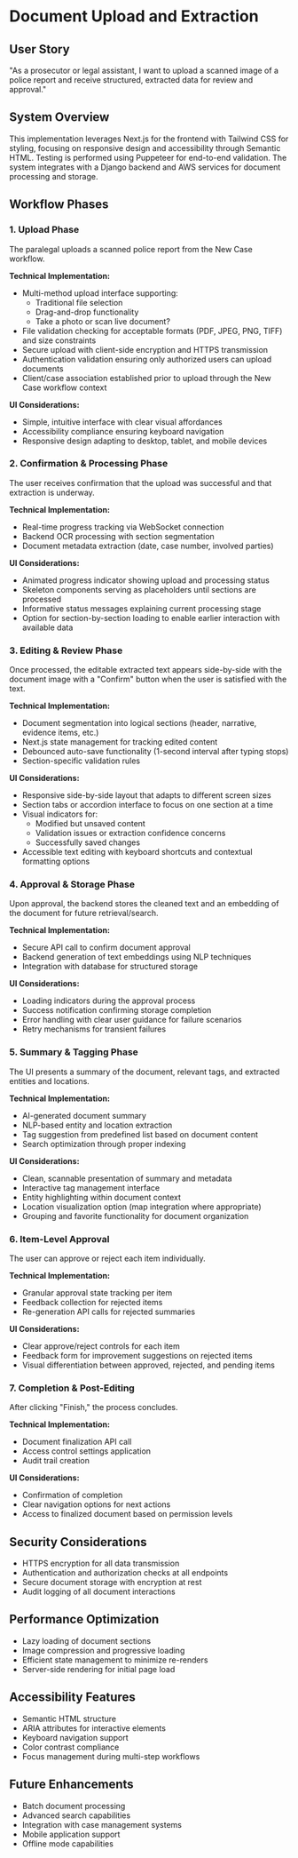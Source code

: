 # Document Upload and Extraction

## User Story

"As a prosecutor or legal assistant, I want to upload a scanned image of a police report and receive structured, extracted data for review and approval."

## System Overview

This implementation leverages Next.js for the frontend with Tailwind CSS for styling, focusing on responsive design and accessibility through Semantic HTML. Testing is performed using Puppeteer for end-to-end validation. The system integrates with a Django backend and AWS services for document processing and storage.

## Workflow Phases

### 1. Upload Phase

The paralegal uploads a scanned police report from the New Case workflow.

**Technical Implementation:**

- Multi-method upload interface supporting:
  - Traditional file selection
  - Drag-and-drop functionality
  - Take a photo or scan live document?
- File validation checking for acceptable formats (PDF, JPEG, PNG, TIFF) and size constraints
- Secure upload with client-side encryption and HTTPS transmission
- Authentication validation ensuring only authorized users can upload documents
- Client/case association established prior to upload through the New Case workflow context

**UI Considerations:**

- Simple, intuitive interface with clear visual affordances
- Accessibility compliance ensuring keyboard navigation
- Responsive design adapting to desktop, tablet, and mobile devices

### 2. Confirmation & Processing Phase

The user receives confirmation that the upload was successful and that extraction is underway.

**Technical Implementation:**

- Real-time progress tracking via WebSocket connection
- Backend OCR processing with section segmentation
- Document metadata extraction (date, case number, involved parties)

**UI Considerations:**

- Animated progress indicator showing upload and processing status
- Skeleton components serving as placeholders until sections are processed
- Informative status messages explaining current processing stage
- Option for section-by-section loading to enable earlier interaction with available data

### 3. Editing & Review Phase

Once processed, the editable extracted text appears side-by-side with the document image with a "Confirm" button when the user is satisfied with the text.

**Technical Implementation:**

- Document segmentation into logical sections (header, narrative, evidence items, etc.)
- Next.js state management for tracking edited content
- Debounced auto-save functionality (1-second interval after typing stops)
- Section-specific validation rules

**UI Considerations:**

- Responsive side-by-side layout that adapts to different screen sizes
- Section tabs or accordion interface to focus on one section at a time
- Visual indicators for:
  - Modified but unsaved content
  - Validation issues or extraction confidence concerns
  - Successfully saved changes
- Accessible text editing with keyboard shortcuts and contextual formatting options

### 4. Approval & Storage Phase

Upon approval, the backend stores the cleaned text and an embedding of the document for future retrieval/search.

**Technical Implementation:**

- Secure API call to confirm document approval
- Backend generation of text embeddings using NLP techniques
- Integration with database for structured storage

**UI Considerations:**

- Loading indicators during the approval process
- Success notification confirming storage completion
- Error handling with clear user guidance for failure scenarios
- Retry mechanisms for transient failures

### 5. Summary & Tagging Phase

The UI presents a summary of the document, relevant tags, and extracted entities and locations.

**Technical Implementation:**

- AI-generated document summary
- NLP-based entity and location extraction
- Tag suggestion from predefined list based on document content
- Search optimization through proper indexing

**UI Considerations:**

- Clean, scannable presentation of summary and metadata
- Interactive tag management interface
- Entity highlighting within document context
- Location visualization option (map integration where appropriate)
- Grouping and favorite functionality for document organization

### 6. Item-Level Approval

The user can approve or reject each item individually.

**Technical Implementation:**

- Granular approval state tracking per item
- Feedback collection for rejected items
- Re-generation API calls for rejected summaries

**UI Considerations:**

- Clear approve/reject controls for each item
- Feedback form for improvement suggestions on rejected items
- Visual differentiation between approved, rejected, and pending items

### 7. Completion & Post-Editing

After clicking "Finish," the process concludes.

**Technical Implementation:**

- Document finalization API call
- Access control settings application
- Audit trail creation

**UI Considerations:**

- Confirmation of completion
- Clear navigation options for next actions
- Access to finalized document based on permission levels

## Security Considerations

- HTTPS encryption for all data transmission
- Authentication and authorization checks at all endpoints
- Secure document storage with encryption at rest
- Audit logging of all document interactions

## Performance Optimization

- Lazy loading of document sections
- Image compression and progressive loading
- Efficient state management to minimize re-renders
- Server-side rendering for initial page load

## Accessibility Features

- Semantic HTML structure
- ARIA attributes for interactive elements
- Keyboard navigation support
- Color contrast compliance
- Focus management during multi-step workflows

## Future Enhancements

- Batch document processing
- Advanced search capabilities
- Integration with case management systems
- Mobile application support
- Offline mode capabilities
